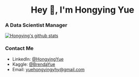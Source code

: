 <h1 align="center">Hey 👋, I'm Hongying Yue</h1>
<h3 align="left">A Data Scientist Manager  </h3>

[![Hongying's github stats](https://github-readme-stats.vercel.app/api?username=hongyingyue&theme=vue)](https://github.com/hongyingyue)

### Contact Me
- LinkedIn: [@HongyingYue](https://www.linkedin.com/in/hongying-yue-64602263/)
- Kaggle: [@BrendaYue](https://www.kaggle.com/brendayue)
- Email: yuehongyingyhy@gmail.com
